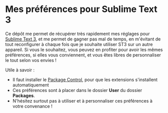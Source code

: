 Mes préférences pour Sublime Text 3
================

Ce dépôt me permet de récupérer très rapidement mes réglages pour [Sublime Text 3](http://www.sublimetext.com/3), et me permet de gagner pas mal de temps, en m'évitant de tout reconfigurer à chaque fois que je souhaite utiliser ST3 sur un autre appareil. Si vous le souhaitez, vous peuvez en profiter pour avoir les mêmes préférences, si elles vous conviennent, et vous êtes libres de personnaliser le tout selon vos envies !

Utile à savoir :
 * Il faut installer le [Package Control](https://packagecontrol.io/installation), pour que les extensions s'installent automatiquement
 * Ces préférences sont à placer dans le dossier **User** du dossier **Packages**.
 * N'hésitez surtout pas à utiliser et à personnaliser ces préférences à votre convenance !